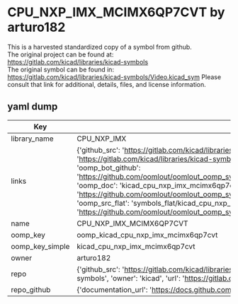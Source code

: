 # CPU_NXP_IMX_MCIMX6QP7CVT by arturo182  
This is a harvested standardized copy of a symbol from github.  
The original project can be found at:  
https://gitlab.com/kicad/libraries/kicad-symbols  
The original symbol can be found in:
https://gitlab.com/kicad/libraries/kicad-symbols/Video.kicad_sym
Please consult that link for additional, details, files, and license information.  
## yaml dump  
| Key | Value |  
| --- | --- |  
| library_name | CPU_NXP_IMX |  
| links | {'github_src': 'https://gitlab.com/kicad/libraries/kicad-symbols/Video.kicad_sym', 'github_src_repo': 'https://gitlab.com/kicad/libraries/kicad-symbols', 'oomp_bot': 'kicad_cpu_nxp_imx_mcimx6qp7cvt/working', 'oomp_bot_github': 'https://github.com/oomlout/oomlout_oomp_symbol_bot/tree/main/kicad_cpu_nxp_imx_mcimx6qp7cvt/working', 'oomp_doc': 'kicad_cpu_nxp_imx_mcimx6qp7cvt/working', 'oomp_doc_github': 'https://github.com/oomlout/oomlout_oomp_symbol_doc/tree/main/kicad_cpu_nxp_imx_mcimx6qp7cvt/working', 'oomp_src_flat': 'symbols_flat/kicad_cpu_nxp_imx_mcimx6qp7cvt/working', 'oomp_src_flat_github': 'https://github.com/oomlout/oomlout_oomp_symbol_src/tree/main/kicad_cpu_nxp_imx_mcimx6qp7cvt/working'} |  
| name | CPU_NXP_IMX_MCIMX6QP7CVT |  
| oomp_key | oomp_kicad_cpu_nxp_imx_mcimx6qp7cvt |  
| oomp_key_simple | kicad_cpu_nxp_imx_mcimx6qp7cvt |  
| owner | arturo182 |  
| repo | {'github_src': 'https://gitlab.com/kicad/libraries/kicad-symbols/Video.kicad_sym', 'name': 'libraries/kicad-symbols', 'owner': 'kicad', 'url': 'https://gitlab.com/kicad/libraries/kicad-symbols'} |  
| repo_github | {'documentation_url': 'https://docs.github.com/rest/repos/repos#get-a-repository', 'message': 'Not Found'} |  

